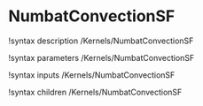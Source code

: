 # NumbatConvectionSF
!syntax description /Kernels/NumbatConvectionSF

!syntax parameters /Kernels/NumbatConvectionSF

!syntax inputs /Kernels/NumbatConvectionSF

!syntax children /Kernels/NumbatConvectionSF
